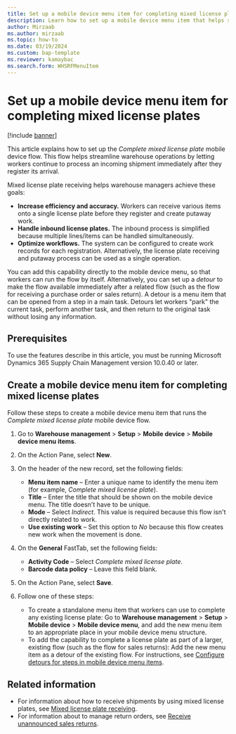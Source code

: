 ```yaml
---
title: Set up a mobile device menu item for completing mixed license plates
description: Learn how to set up a mobile device menu item that helps streamline warehouse operations by letting workers continue to process an incoming shipment.
author: Mirzaab
ms.author: mirzaab
ms.topic: how-to
ms.date: 03/19/2024
ms.custom: bap-template
ms.reviewer: kamaybac
ms.search.form: WHSRFMenuItem
---
```


# Set up a mobile device menu item for completing mixed license plates

[!include [banner](../includes/banner.md)]

This article explains how to set up the *Complete mixed license plate* mobile device flow. This flow helps streamline warehouse operations by letting workers continue to process an incoming shipment immediately after they register its arrival.

Mixed license plate receiving helps warehouse managers achieve these goals:

- **Increase efficiency and accuracy.** Workers can receive various items onto a single license plate before they register and create putaway work.
- **Handle inbound license plates.** The inbound process is simplified because multiple lines/items can be handled simultaneously.
- **Optimize workflows.** The system can be configured to create work records for each registration. Alternatively, the license plate receiving and putaway process can be used as a single operation.

You can add this capability directly to the mobile device menu, so that workers can run the flow by itself. Alternatively, you can set up a *detour* to make the flow available immediately after a related flow (such as the flow for receiving a purchase order or sales return). A detour is a menu item that can be opened from a step in a main task. Detours let workers "park" the current task, perform another task, and then return to the original task without losing any information.

## Prerequisites

To use the features describe in this article, you must be running Microsoft Dynamics 365 Supply Chain Management version 10.0.40 or later.

## Create a mobile device menu item for completing mixed license plates

Follow these steps to create a mobile device menu item that runs the *Complete mixed license plate* mobile device flow.

1. Go to **Warehouse management** \> **Setup** \> **Mobile device** \> **Mobile device menu items**.
1. On the Action Pane, select **New**.
1. On the header of the new record, set the following fields:

    - **Menu item name** – Enter a unique name to identify the menu item (for example, *Complete mixed license plate*).
    - **Title** – Enter the title that should be shown on the mobile device menu. The title doesn't have to be unique.
    - **Mode** – Select *Indirect*. This value is required because this flow isn't directly related to work.
    - **Use existing work** – Set this option to *No* because this flow creates new work when the movement is done.

1. On the **General** FastTab, set the following fields:

    - **Activity Code** – Select *Complete mixed license plate*.
    - **Barcode data policy** – Leave this field blank.

1. On the Action Pane, select **Save**.
1. Follow one of these steps:

    - To create a standalone menu item that workers can use to complete any existing license plate: Go to **Warehouse management** \> **Setup** \> **Mobile device** \> **Mobile device menu**, and add the new menu item to an appropriate place in your mobile device menu structure.
    - To add the capability to complete a license plate as part of a larger, existing flow (such as the flow for sales returns): Add the new menu item as a detour of the existing flow. For instructions, see [Configure detours for steps in mobile device menu items](warehouse-app-detours.md).

## Related information

- For information about how to receive shipments by using mixed license plates, see [Mixed license plate receiving](mixed-license-plate-receiving.md).
- For information about to manage return orders, see [Receive unannounced sales returns](sales-returns-unannounced.md).
